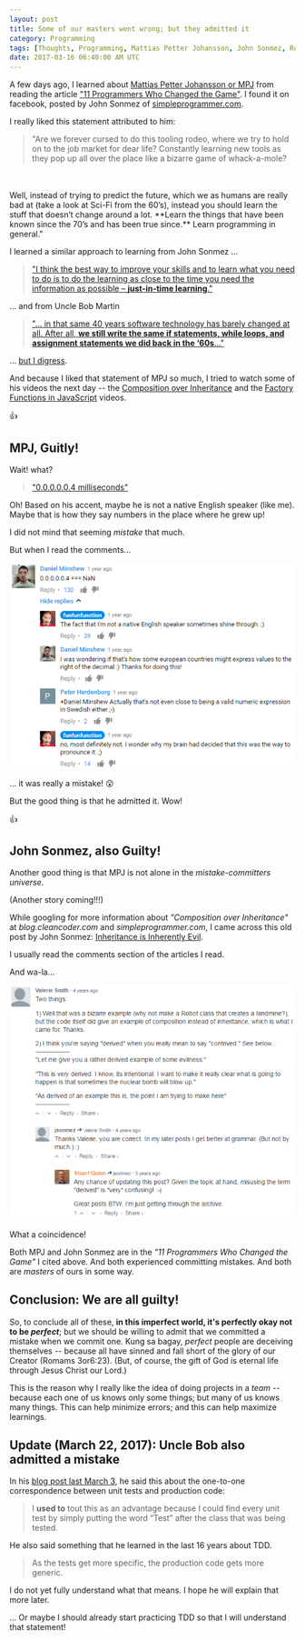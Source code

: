 ```yaml
---
layout: post
title: Some of our masters went wrong; but they admitted it
category: Programming
tags: [Thoughts, Programming, Mattias Petter Johansson, John Sonmez, Robert Martin, Jesus Christ, Gospel]
date: 2017-03-16 06:40:00 AM UTC
---
```

<!-- March 16, 2017 02:40:00 PM Philippine Time -->

<!-- Jboy: started writing about 10 PM yesterday; stopped at about 2 AM; went to bed;started again at noon; finished at about 2:40 PM -->

A few days ago, I learned about [Mattias Petter Johansson or MPJ](https://www.youtube.com/channel/UCO1cgjhGzsSYb1rsB4bFe4Q) from reading the article ["11 Programmers Who Changed the Game"](http://blog.thefirehoseproject.com/posts/11-programmers-changed-game/). I found it on facebook, posted by John Sonmez of [simpleprogrammer.com](https://simpleprogrammer.com/).

I really liked this statement attributed to him:

> "Are we forever cursed to do this tooling rodeo, where we try to hold on to the job market for dear life?  Constantly learning new tools as they pop up all over the place like a bizarre game of whack-a-mole?
<br />
<br />
Well, instead of trying to predict the future, which we as humans are really bad at (take a look at Sci-Fi from the 60’s), instead you should learn the stuff that doesn’t change around a lot. **Learn the things that have been known since the 70’s and has been true since.**
Learn programming in general."

<!--more-->

I learned a similar approach to learning from John Sonmez ...
<br />
> ["I think the best way to improve your skills and to learn what you need to do is to do the learning as close to the time you need the information as possible – **just-in-time learning**."](https://simpleprogrammer.com/2014/06/23/dont-overwhelm-trying-learn-much/)


... and from Uncle Bob Martin
<br />
> ["... in that same 40 years software technology has barely changed at all. After all, **we still write the same if statements, while loops, and assignment statements we did back in the ‘60s**..."](http://blog.cleancoder.com/uncle-bob/2012/12/19/Three-Paradigms.html)


... [but I digress](http://english.stackexchange.com/questions/167248/what-does-the-idiom-phrase-but-i-digress-mean).

And because I liked that statement of MPJ so much, I tried to watch some of his videos the next day -- the [Composition over Inheritance](https://www.youtube.com/watch?v=wfMtDGfHWpA) and the [Factory Functions in JavaScript](https://www.youtube.com/watch?v=ImwrezYhw4w) videos.

:thumbsup:


## MPJ, Guitly!

Wait! what?

> ["0.0.0.0.0.4 milliseconds"](https://youtu.be/ImwrezYhw4w?t=275)

Oh! Based on his accent, maybe he is not a native English speaker (like me). Maybe that is how they say numbers in the place where he grew up!

I did not mind that seeming _mistake_ that much.

But when I read the comments...


![MPJ 0.0.0.0.0.4 milliseconds mistake](/images/2017/MPJ-0.0.0.0.0.4-milliseconds-mistake.png)


... it was really a mistake! :open_mouth:

But the good thing is that he admitted it. Wow!

:thumbsup:


## John Sonmez, also Guilty!

Another good thing is that MPJ is not alone in the _mistake-committers universe_.

(Another story coming!!!)

While googling for more information about _"Composition over Inheritance"_ at _blog.cleancoder.com_ and _simpleprogrammer.com_, I came across this old post by John Sonmez: [Inheritance is Inherently Evil](https://simpleprogrammer.com/2010/01/15/inheritance-is-inherently-evil/).

I usually read the comments section of the articles I read.

And wa-la...

![JSonmez-contrived-mistake mistake](/images/2017/JSonmez-contrived-mistake.png)

What a coincidence!

Both MPJ and John Sonmez are in the _"11 Programmers Who Changed the Game"_ I cited above. And both experienced committing mistakes. And both are _masters_ of ours in some way.

## Conclusion: We are all guilty!

So, to conclude all of these, **in this imperfect world, it's perfectly okay not to be _perfect_**; but we should be willing to admit that we committed a mistake when we commit one. Kung sa bagay, _perfect_ people are deceiving themselves -- because all have sinned and fall short of the glory of our Creator (Romams 3or6:23). (But, of course, the gift of God is eternal life through Jesus Christ our Lord.)

This is the reason why I really like the idea of doing projects in a _team_ -- because each one of us knows only some things; but many of us knows many things. This can help minimize errors; and this can help maximize learnings.

<!--
I remember saying that in the past...

...looking for it...

[here it is -- the team rule](https://github.com/KidapawanProgrammersClub/KidProgClubImportantDocs/blob/62fe0bb47b50308c608bfc23cc51397fd727ffc0/Club%20Rules.md#-the-team-rule)
-->

## Update (March 22, 2017): Uncle Bob also admitted a mistake

In his [blog post last March 3](http://blog.cleancoder.com/uncle-bob/2017/03/03/TDD-Harms-Architecture.html), he said this about the one-to-one correspondence between unit tests and production code:

> I **used to** tout this as an advantage because I could find every unit test by simply putting the word “Test” after the class that was being tested.

He also said something that he learned in the last 16 years about TDD.

> As the tests get more specific, the production code gets more generic.

I do not yet fully understand what that means. I hope he will explain that more later.

... Or maybe I should already start practicing TDD so that I will understand that statement!

<!-- 2025-03-11 -->
<!-- also Grady Booch in "Evolution of software architecture with the co-creator of UML (Grady Booch)" - he mentioned that in the eraly days of Object Oriented Programming, they gave much value to inheritance, something like that -->
<!-- also Maciej ”MJ” Jedrzejewski in his book Master Software Architecture: A Pragmatic Guide -->

